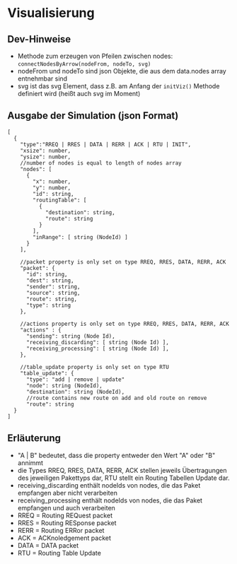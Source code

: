 # Visualisierung
## Dev-Hinweise
- Methode zum erzeugen von Pfeilen zwischen nodes: `connectNodesByArrow(nodeFrom, nodeTo, svg)`
- nodeFrom und nodeTo sind json Objekte, die aus dem data.nodes array entnehmbar sind
- svg ist das svg Element, dass z.B. am Anfang der `initViz()` Methode definiert wird (heißt auch svg im Moment)
## Ausgabe der Simulation (json Format)
```
[
  {
    "type":"RREQ | RRES | DATA | RERR | ACK | RTU | INIT",
    "xsize": number,
    "ysize": number,
    //number of nodes is equal to length of nodes array
    "nodes": [
      {
        "x": number,
        "y": number,
        "id": string,
        "routingTable": [
          {
            "destination": string,
            "route": string
          }
        ],
        "inRange": [ string (NodeId) ]
      }
    ],
    
    //packet property is only set on type RREQ, RRES, DATA, RERR, ACK
    "packet": {
      "id": string,
      "dest": string,
      "sender": string,
      "source": string,
      "route": string,
      "type": string
    },
    
    //actions property is only set on type RREQ, RRES, DATA, RERR, ACK
    "actions" : {
      "sending": string (Node Id),
      "receiving_discarding": [ string (Node Id) ],
      "receiving_processing": [ string (Node Id) ],
    },
    
    //table_update property is only set on type RTU
    "table_update": {
      "type": "add | remove | update"
      "node": string (NodeId),
      "destination": string (NodeId),
      //route contains new route on add and old route on remove 
      "route": string
  }
]
```

## Erläuterung
- "A | B" bedeutet, dass die property entweder den Wert "A" oder "B" annimmt
- die Types RREQ, RRES, DATA, RERR, ACK stellen jeweils Übertragungen des jeweiligen Pakettyps dar, RTU stellt ein Routing Tabellen Update dar.
- receiving_discarding enthält nodeIds von nodes, die das Paket empfangen aber nicht verarbeiten
- receiving_processing enthält nodeIds von nodes, die das Paket empfangen und auch verarbeiten
- RREQ = Routing REQuest packet
- RRES = Routing RESponse packet
- RERR = Routing ERRor packet
- ACK = ACKnoledgement packet
- DATA = DATA packet
- RTU = Routing Table Update

